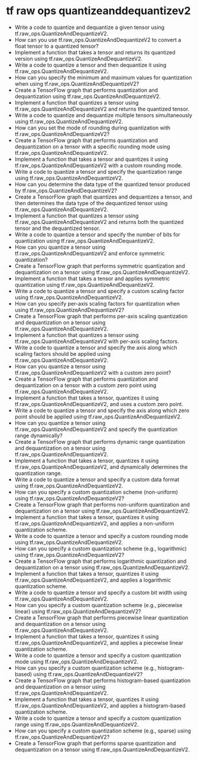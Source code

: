 # tf raw ops quantizeanddequantizev2

- Write a code to quantize and dequantize a given tensor using tf.raw_ops.QuantizeAndDequantizeV2.
- How can you use tf.raw_ops.QuantizeAndDequantizeV2 to convert a float tensor to a quantized tensor?
- Implement a function that takes a tensor and returns its quantized version using tf.raw_ops.QuantizeAndDequantizeV2.
- Write a code to quantize a tensor and then dequantize it using tf.raw_ops.QuantizeAndDequantizeV2.
- How can you specify the minimum and maximum values for quantization when using tf.raw_ops.QuantizeAndDequantizeV2?
- Create a TensorFlow graph that performs quantization and dequantization using tf.raw_ops.QuantizeAndDequantizeV2.
- Implement a function that quantizes a tensor using tf.raw_ops.QuantizeAndDequantizeV2 and returns the quantized tensor.
- Write a code to quantize and dequantize multiple tensors simultaneously using tf.raw_ops.QuantizeAndDequantizeV2.
- How can you set the mode of rounding during quantization with tf.raw_ops.QuantizeAndDequantizeV2?
- Create a TensorFlow graph that performs quantization and dequantization on a tensor with a specific rounding mode using tf.raw_ops.QuantizeAndDequantizeV2.
- Implement a function that takes a tensor and quantizes it using tf.raw_ops.QuantizeAndDequantizeV2 with a custom rounding mode.
- Write a code to quantize a tensor and specify the quantization range using tf.raw_ops.QuantizeAndDequantizeV2.
- How can you determine the data type of the quantized tensor produced by tf.raw_ops.QuantizeAndDequantizeV2?
- Create a TensorFlow graph that quantizes and dequantizes a tensor, and then determines the data type of the dequantized tensor using tf.raw_ops.QuantizeAndDequantizeV2.
- Implement a function that quantizes a tensor using tf.raw_ops.QuantizeAndDequantizeV2 and returns both the quantized tensor and the dequantized tensor.
- Write a code to quantize a tensor and specify the number of bits for quantization using tf.raw_ops.QuantizeAndDequantizeV2.
- How can you quantize a tensor using tf.raw_ops.QuantizeAndDequantizeV2 and enforce symmetric quantization?
- Create a TensorFlow graph that performs symmetric quantization and dequantization on a tensor using tf.raw_ops.QuantizeAndDequantizeV2.
- Implement a function that takes a tensor and applies symmetric quantization using tf.raw_ops.QuantizeAndDequantizeV2.
- Write a code to quantize a tensor and specify a custom scaling factor using tf.raw_ops.QuantizeAndDequantizeV2.
- How can you specify per-axis scaling factors for quantization when using tf.raw_ops.QuantizeAndDequantizeV2?
- Create a TensorFlow graph that performs per-axis scaling quantization and dequantization on a tensor using tf.raw_ops.QuantizeAndDequantizeV2.
- Implement a function that quantizes a tensor using tf.raw_ops.QuantizeAndDequantizeV2 with per-axis scaling factors.
- Write a code to quantize a tensor and specify the axis along which scaling factors should be applied using tf.raw_ops.QuantizeAndDequantizeV2.
- How can you quantize a tensor using tf.raw_ops.QuantizeAndDequantizeV2 with a custom zero point?
- Create a TensorFlow graph that performs quantization and dequantization on a tensor with a custom zero point using tf.raw_ops.QuantizeAndDequantizeV2.
- Implement a function that takes a tensor, quantizes it using tf.raw_ops.QuantizeAndDequantizeV2, and uses a custom zero point.
- Write a code to quantize a tensor and specify the axis along which zero point should be applied using tf.raw_ops.QuantizeAndDequantizeV2.
- How can you quantize a tensor using tf.raw_ops.QuantizeAndDequantizeV2 and specify the quantization range dynamically?
- Create a TensorFlow graph that performs dynamic range quantization and dequantization on a tensor using tf.raw_ops.QuantizeAndDequantizeV2.
- Implement a function that takes a tensor, quantizes it using tf.raw_ops.QuantizeAndDequantizeV2, and dynamically determines the quantization range.
- Write a code to quantize a tensor and specify a custom data format using tf.raw_ops.QuantizeAndDequantizeV2.
- How can you specify a custom quantization scheme (non-uniform) using tf.raw_ops.QuantizeAndDequantizeV2?
- Create a TensorFlow graph that performs non-uniform quantization and dequantization on a tensor using tf.raw_ops.QuantizeAndDequantizeV2.
- Implement a function that takes a tensor, quantizes it using tf.raw_ops.QuantizeAndDequantizeV2, and applies a non-uniform quantization scheme.
- Write a code to quantize a tensor and specify a custom rounding mode using tf.raw_ops.QuantizeAndDequantizeV2.
- How can you specify a custom quantization scheme (e.g., logarithmic) using tf.raw_ops.QuantizeAndDequantizeV2?
- Create a TensorFlow graph that performs logarithmic quantization and dequantization on a tensor using tf.raw_ops.QuantizeAndDequantizeV2.
- Implement a function that takes a tensor, quantizes it using tf.raw_ops.QuantizeAndDequantizeV2, and applies a logarithmic quantization scheme.
- Write a code to quantize a tensor and specify a custom bit width using tf.raw_ops.QuantizeAndDequantizeV2.
- How can you specify a custom quantization scheme (e.g., piecewise linear) using tf.raw_ops.QuantizeAndDequantizeV2?
- Create a TensorFlow graph that performs piecewise linear quantization and dequantization on a tensor using tf.raw_ops.QuantizeAndDequantizeV2.
- Implement a function that takes a tensor, quantizes it using tf.raw_ops.QuantizeAndDequantizeV2, and applies a piecewise linear quantization scheme.
- Write a code to quantize a tensor and specify a custom quantization mode using tf.raw_ops.QuantizeAndDequantizeV2.
- How can you specify a custom quantization scheme (e.g., histogram-based) using tf.raw_ops.QuantizeAndDequantizeV2?
- Create a TensorFlow graph that performs histogram-based quantization and dequantization on a tensor using tf.raw_ops.QuantizeAndDequantizeV2.
- Implement a function that takes a tensor, quantizes it using tf.raw_ops.QuantizeAndDequantizeV2, and applies a histogram-based quantization scheme.
- Write a code to quantize a tensor and specify a custom quantization range using tf.raw_ops.QuantizeAndDequantizeV2.
- How can you specify a custom quantization scheme (e.g., sparse) using tf.raw_ops.QuantizeAndDequantizeV2?
- Create a TensorFlow graph that performs sparse quantization and dequantization on a tensor using tf.raw_ops.QuantizeAndDequantizeV2.